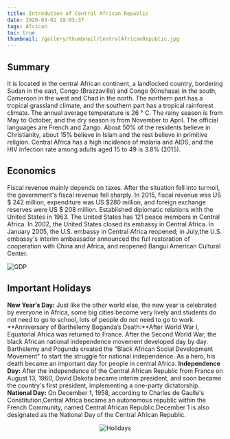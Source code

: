 ```yaml
---
title: Introdution of Central African Republic
date: 2020-03-02 19:03:37
tags: African 
toc: true
thumbnail: /gallery/thumbnail/CentralAfricanRepublic.jpg
---
```


## Summary
It is located in the central African continent, a landlocked country, bordering Sudan in the east, Congo (Brazzaville) and Congo (Kinshasa) in the south, Cameroon in the west and Chad in the north. The northern part has a tropical grassland climate, and the southern part has a tropical rainforest climate. The annual average temperature is 26 ° C. The rainy season is from May to October, and the dry season is from November to April. The official languages are French and Zango. About 50% of the residents believe in Christianity, about 15% believe in Islam and the rest believe in primitive religion. Central Africa has a high incidence of malaria and AIDS, and the HIV infection rate among adults aged 15 to 49 is 3.8% (2015).

<!--more-->

## Economics
Fiscal revenue mainly depends on taxes. After the situation fell into turmoil, the   government's fiscal revenue fell sharply. In 2015, fiscal revenue was US $ 242 million, expenditure was US $280 million, and foreign exchange reserves were US $ 208 million. Established diplomatic relations with the United States in 1963. The United States has 121 peace members in Central Africa. In 2002, the United States closed its embassy in Central Africa. In January 2005, the U.S. embassy in Central Africa reopened; in July,the U.S. embassy's interim ambassador announced the full restoration of cooperation with China and Africa, and reopened Bangui American Cultural Center.

![GDP](photo0.jpg)

## Important Holidays 
**New Year’s Day:** Just like the other world else, the new year is celebrated by everyone in Africa, some big cities become very lively and students do not need to go to school, lots of people do not need to go to work.
**Anniversary of Barthélemy Boganda’s Death:**After World War I, Equatorial Africa was returned to France. After the Second World War, the black African national independence movement developed day  by day. Barthelemy and Pogunda created the "Black African Social Development Movement" to start the struggle for national independence. As a hero, his death became an important day for people in central Africa.
**Independence Day:** After the independence of the Central African Republic from France on August 13, 1960, David Dakota became interim president, and soon became the country's first president, implementing a one-party dictatorship.
**National Day:** On December 1, 1958, according to Charles de Gaulle's Constitution,Central Africa became an autonomous republic within the French Community, named Central African Republic.December 1 is also designated as the National Day of the Central African Republic.

<div align = center>

![Holidays](photo1.jpg)

</div>